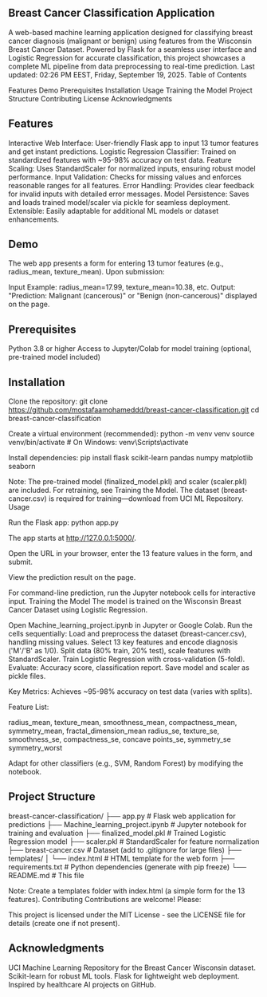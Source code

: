 ## Breast Cancer Classification Application

A web-based machine learning application designed for classifying breast cancer diagnosis (malignant or benign) using features from the Wisconsin Breast Cancer Dataset. Powered by Flask for a seamless user interface and Logistic Regression for accurate classification, this project showcases a complete ML pipeline from data preprocessing to real-time prediction. Last updated: 02:26 PM EEST, Friday, September 19, 2025.
Table of Contents

Features
Demo
Prerequisites
Installation
Usage
Training the Model
Project Structure
Contributing
License
Acknowledgments

## Features

Interactive Web Interface: User-friendly Flask app to input 13 tumor features and get instant predictions.
Logistic Regression Classifier: Trained on standardized features with ~95-98% accuracy on test data.
Feature Scaling: Uses StandardScaler for normalized inputs, ensuring robust model performance.
Input Validation: Checks for missing values and enforces reasonable ranges for all features.
Error Handling: Provides clear feedback for invalid inputs with detailed error messages.
Model Persistence: Saves and loads trained model/scaler via pickle for seamless deployment.
Extensible: Easily adaptable for additional ML models or dataset enhancements.

## Demo
The web app presents a form for entering 13 tumor features (e.g., radius_mean, texture_mean). Upon submission:

Input Example: radius_mean=17.99, texture_mean=10.38, etc.
Output: "Prediction: Malignant (cancerous)" or "Benign (non-cancerous)" displayed on the page.

 
## Prerequisites

Python 3.8 or higher
Access to Jupyter/Colab for model training (optional, pre-trained model included)

## Installation

Clone the repository:
git clone https://github.com/mostafaamohameddd/breast-cancer-classification.git
cd breast-cancer-classification


Create a virtual environment (recommended):
python -m venv venv
source venv/bin/activate  # On Windows: venv\Scripts\activate


Install dependencies:
pip install flask scikit-learn pandas numpy matplotlib seaborn



Note: The pre-trained model (finalized_model.pkl) and scaler (scaler.pkl) are included. For retraining, see Training the Model. The dataset (breast-cancer.csv) is required for training—download from UCI ML Repository.
Usage

Run the Flask app:
python app.py

The app starts at http://127.0.0.1:5000/.

Open the URL in your browser, enter the 13 feature values in the form, and submit.

View the prediction result on the page.


For command-line prediction, run the Jupyter notebook cells for interactive input.
Training the Model
The model is trained on the Wisconsin Breast Cancer Dataset using Logistic Regression.

Open Machine_learning_project.ipynb in Jupyter or Google Colab.
Run the cells sequentially:
Load and preprocess the dataset (breast-cancer.csv), handling missing values.
Select 13 key features and encode diagnosis ('M'/'B' as 1/0).
Split data (80% train, 20% test), scale features with StandardScaler.
Train Logistic Regression with cross-validation (5-fold).
Evaluate: Accuracy score, classification report.
Save model and scaler as pickle files.


Key Metrics: Achieves ~95-98% accuracy on test data (varies with splits).

Feature List:

radius_mean, texture_mean, smoothness_mean, compactness_mean, symmetry_mean, fractal_dimension_mean
radius_se, texture_se, smoothness_se, compactness_se, concave points_se, symmetry_se
symmetry_worst

Adapt for other classifiers (e.g., SVM, Random Forest) by modifying the notebook.


## Project Structure
breast-cancer-classification/
├── app.py                  # Flask web application for predictions
├── Machine_learning_project.ipynb  # Jupyter notebook for training and evaluation
├── finalized_model.pkl     # Trained Logistic Regression model
├── scaler.pkl              # StandardScaler for feature normalization
├── breast-cancer.csv       # Dataset (add to .gitignore for large files)
├── templates/
│   └── index.html          # HTML template for the web form
├── requirements.txt        # Python dependencies (generate with pip freeze)
└── README.md               # This file

Note: Create a templates folder with index.html (a simple form for the 13 features).
Contributing
Contributions are welcome! Please:

This project is licensed under the MIT License - see the LICENSE file for details (create one if not present).


## Acknowledgments

UCI Machine Learning Repository for the Breast Cancer Wisconsin dataset.
Scikit-learn for robust ML tools.
Flask for lightweight web deployment.
Inspired by healthcare AI projects on GitHub.

